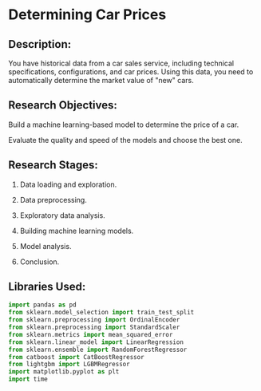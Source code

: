 # Determining Car Prices

## Description:

You have historical data from a car sales service, including technical specifications, configurations, and car prices. Using this data, you need to automatically determine the market value of "new" cars.

## Research Objectives:

Build a machine learning-based model to determine the price of a car.

Evaluate the quality and speed of the models and choose the best one.

## Research Stages:

1. Data loading and exploration.

2. Data preprocessing.

3. Exploratory data analysis.

4. Building machine learning models.

5. Model analysis.

6. Conclusion.

## Libraries Used:

```python
import pandas as pd
from sklearn.model_selection import train_test_split
from sklearn.preprocessing import OrdinalEncoder
from sklearn.preprocessing import StandardScaler
from sklearn.metrics import mean_squared_error
from sklearn.linear_model import LinearRegression
from sklearn.ensemble import RandomForestRegressor
from catboost import CatBoostRegressor
from lightgbm import LGBMRegressor
import matplotlib.pyplot as plt
import time
```